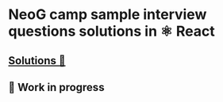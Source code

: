 # NeoG camp sample interview questions solutions in ⚛️ React

## [Solutions 💎](https://github.com/Pratham82/neoGcamp-Intervirew-questions/tree/master/src/pages/interview-questions)

## 🚧 Work in progress
